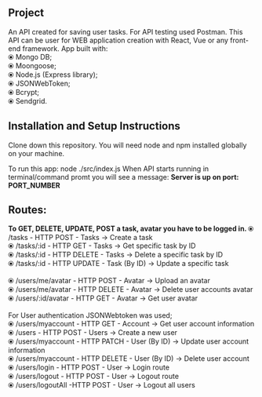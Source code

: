 <h2>Project</h2>

  An API created for saving user tasks. For API testing used Postman. This API can be user for WEB application creation with React, Vue or any front-end framework.
  App built with:<br>
 &#10687; Mongo DB;<br>
 &#10687; Moongoose;<br> 
 &#10687; Node.js (Express library);<br> 
 &#10687; JSONWebToken;<br>
 &#10687; Bcrypt;<br>
 &#10687; Sendgrid.

  
<h2>Installation and Setup Instructions</h2>

Clone down this repository. You will need node and npm installed globally on your machine.

To run this app:
  node ./src/index.js
When API starts running in terminal/command promt you will see a message: <b> Server is up on port: PORT_NUMBER </b> 


<h2>Routes:</h2>
<b>To GET, DELETE, UPDATE, POST a task, avatar you have to be logged in. </b>
&#10687; /tasks - HTTP POST - Tasks -> Create a task<br>
&#10687; /tasks/:id - HTTP GET - Tasks -> Get specific task by ID<br>
&#10687; /tasks/:id - HTTP DELETE - Tasks -> Delete a specific task by ID<br>
&#10687; /tasks/:id - HTTP UPDATE - Task (By ID) -> Update a specific task <br>
<br>
&#10687; /users/me/avatar - HTTP POST - Avatar -> Upload an avatar<br>
&#10687; /users/me/avatar - HTTP DELETE - Avatar -> Delete user accounts avatar<br>
&#10687; /users/:id/avatar - HTTP GET - Avatar -> Get user avatar<br>
<br>
For User authentication JSONWebtoken was used;<br>
&#10687; /users/myaccount - HTTP GET - Account -> Get user account information<br>
&#10687; /users - HTTP POST - Users -> Create a new user<br>
&#10687; /users/myaccount - HTTP PATCH - User (By ID) -> Update user account information<br>
&#10687; /users/myaccount - HTTP DELETE - User (By ID) -> Delete user account<br>
&#10687; /users/login - HTTP POST - User -> Login route<br>
&#10687; /users/logout - HTTP POST - User -> Logout route<br>
&#10687; /users/logoutAll -HTTP POST - User -> Logout all users<br>
